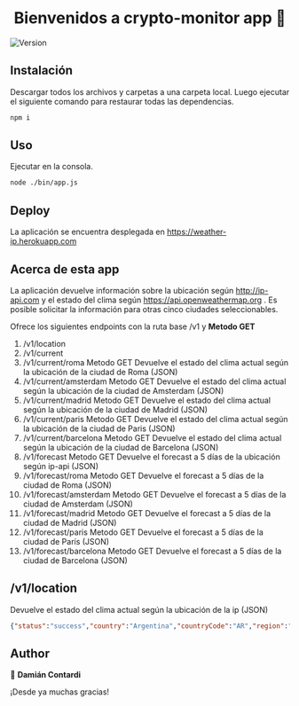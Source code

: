 <h1 align="center">Bienvenidos a crypto-monitor app 👋</h1>
<p>
  <img alt="Version" src="https://img.shields.io/badge/version-0.1.0-blue.svg?cacheSeconds=2592000" />
</p>

## Instalación

Descargar todos los archivos y carpetas a una carpeta local. Luego ejecutar el siguiente comando para restaurar todas las dependencias.

```sh
npm i
```

## Uso

Ejecutar en la consola.

```sh
node ./bin/app.js
```
## Deploy

La aplicación se encuentra desplegada en https://weather-ip.herokuapp.com

## Acerca de esta app
La aplicación devuelve información sobre la ubicación según http://ip-api.com y el estado del clima según
https://api.openweathermap.org . Es posible solicitar la información para otras cinco ciudades seleccionables.

Ofrece los siguientes endpoints con la ruta base /v1 y <b>Metodo GET</b>

<ol>
  <li>/v1/location              </li>
  <li>/v1/current               </li>
  <li>/v1/current/roma          Metodo GET     Devuelve el estado del clima actual según la ubicación de la ciudad de Roma (JSON)</li>
  <li>/v1/current/amsterdam     Metodo GET     Devuelve el estado del clima actual según la ubicación de la ciudad de Amsterdam (JSON)</li>
  <li>/v1/current/madrid        Metodo GET     Devuelve el estado del clima actual según la ubicación de la ciudad de Madrid (JSON)</li>
  <li>/v1/current/paris         Metodo GET     Devuelve el estado del clima actual según la ubicación de la ciudad de Paris (JSON)</li>
  <li>/v1/current/barcelona     Metodo GET     Devuelve el estado del clima actual según la ubicación de la ciudad de Barcelona (JSON)</li>
  <li>/v1/forecast              Metodo GET     Devuelve el forecast a 5 días de la ubicación según ip-api (JSON)</li>
  <li>/v1/forecast/roma         Metodo GET     Devuelve el forecast a 5 días de la ciudad de Roma (JSON)</li>
  <li>/v1/forecast/amsterdam    Metodo GET     Devuelve el forecast a 5 días de la ciudad de Amsterdam (JSON)</li>
  <li>/v1/forecast/madrid       Metodo GET     Devuelve el forecast a 5 días de la ciudad de Madrid (JSON)</li>
  <li>/v1/forecast/paris        Metodo GET     Devuelve el forecast a 5 días de la ciudad de París (JSON)</li>
  <li>/v1/forecast/barcelona    Metodo GET     Devuelve el forecast a 5 días de la ciudad de Barcelona (JSON)</li> 
</ol>

## /v1/location
Devuelve el estado del clima actual según la ubicación de la ip (JSON)
```json
{"status":"success","country":"Argentina","countryCode":"AR","region":"B","regionName":"Buenos Aires","city":"Aldo Bonzi","zip":"1770","lat":-34.6926,"lon":-58.521,"timezone":"America/Argentina/Buenos_Aires","isp":"Telecentro S.A.","org":"Telecentro S.A. - Clientes Residenciales","as":"AS27747 Telecentro S.A.","query":"181.47.70.131"}
```
## Author

👤 **Damián Contardi**

¡Desde ya muchas gracias!

